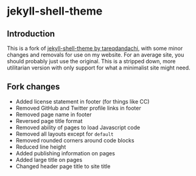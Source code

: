 # jekyll-shell-theme

## Introduction

This is a fork of [jekyll-shell-theme by tareqdandachi](https://github.com/itstorque/jekyll-shell-theme),
with some minor changes and removals for use on my website. For an average site,
you should probably just use the original. This is a stripped down, more
utilitarian version with only support for what a minimalist site might need.

## Fork changes

* Added license statement in footer (for things like CC)
* Removed GitHub and Twitter profile links in footer
* Removed page name in footer
* Reversed page title format
* Removed ability of pages to load Javascript code
* Removed all layouts except for `default`
* Removed rounded corners around code blocks
* Reduced line height
* Added publishing information on pages
* Added large title on pages
* Changed header page title to site title
